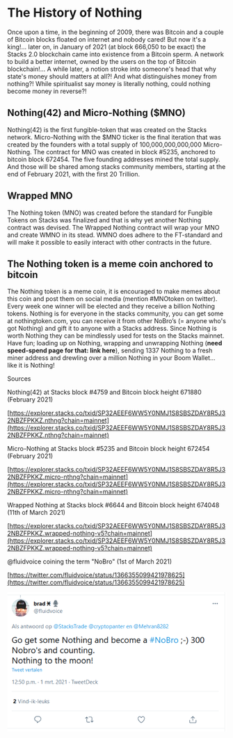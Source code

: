 # The History of Nothing
Once upon a time, in the beginning of 2009, there was Bitcoin and a couple of Bitcoin blocks floated on internet and nobody cared! But now it's a king!... later on, in January of 2021 (at block 666,050 to be exact) the Stacks 2.0 blockchain came into existence from a Bitcoin sperm. A network to build a better internet, owned by the users on the top of Bitcoin blockchain!... A while later, a notion stroke into someone's head that why state's money should matters at all?! And what distinguishes money from nothing?! While spiritualist say money is literally nothing, could nothing become money in reverse?!

## Nothing(42) and Micro-Nothing ($MNO)

Nothing(42) is the first fungible-token that was created on the Stacks network. Micro-Nothing with the $MNO ticker is the final iteration that was created by the founders with a total supply of 100,000,000,000,000 Micro-Nothing. The contract for MNO was created in block #5235, anchored to bitcoin block 672454. The five founding addresses mined the total supply. And those will be shared among stacks community members, starting at the end of February 2021, with the first 20 Trillion.

## Wrapped MNO

The Nothing token (MNO) was created before the standard for Fungible Tokens on Stacks was finalized and that is why yet another Nothing contract was devised. The Wrapped Nothing contract will wrap your MNO and create WMNO in its stead. WMNO does adhere to the FT-standard and will make it possible to easily interact with other contracts in the future. 

## The Nothing token is a meme coin anchored to bitcoin

The Nothing token is a meme coin, it is encouraged to make memes about this coin and post them on social media (mention #MNOtoken on twitter). Every week one winner will be elected and they receive a billion Nothing tokens. Nothing is for everyone in the stacks community, you can get some at nothingtoken.com, you can receive it from other NoBro’s (= anyone who's got Nothing) and gift it to anyone with a Stacks address. Since Nothing is worth Nothing they can be mindlessly used for tests on the Stacks mainnet. Have fun; loading up on Nothing, wrapping and unwrapping Nothing (**need speed-spend page for that: link here**), sending 1337 Nothing to a fresh miner address and drewling over a million Nothing in your Boom Wallet... like it is Nothing!

Sources

Nothing(42) at Stacks block #4759 and Bitcoin block height 671880 (February 2021)

[https://explorer.stacks.co/txid/SP32AEEF6WW5Y0NMJ1S8SBSZDAY8R5J32NBZFPKKZ.nthng?chain=mainnet](https://explorer.stacks.co/txid/SP32AEEF6WW5Y0NMJ1S8SBSZDAY8R5J32NBZFPKKZ.nthng?chain=mainnet)

Micro-Nothing at Stacks block #5235 and Bitcoin block height 672454 (February 2021)

[https://explorer.stacks.co/txid/SP32AEEF6WW5Y0NMJ1S8SBSZDAY8R5J32NBZFPKKZ.micro-nthng?chain=mainnet](https://explorer.stacks.co/txid/SP32AEEF6WW5Y0NMJ1S8SBSZDAY8R5J32NBZFPKKZ.micro-nthng?chain=mainnet)

Wrapped Nothing at Stacks block #6644 and Bitcoin block height 674048 (11th of March 2021)

[https://explorer.stacks.co/txid/SP32AEEF6WW5Y0NMJ1S8SBSZDAY8R5J32NBZFPKKZ.wrapped-nothing-v5?chain=mainnet](https://explorer.stacks.co/txid/SP32AEEF6WW5Y0NMJ1S8SBSZDAY8R5J32NBZFPKKZ.wrapped-nothing-v5?chain=mainnet)

@fluidvoice coining the term "NoBro" (1st of March 2021)

[https://twitter.com/fluidvoice/status/1366355099421978625](https://twitter.com/fluidvoice/status/1366355099421978625)

![The%20History%20of%20Nothing%20755829582e4c4554a2c8c8b9246db9c9/image1.png](The%20History%20of%20Nothing%20755829582e4c4554a2c8c8b9246db9c9/image1.png)
